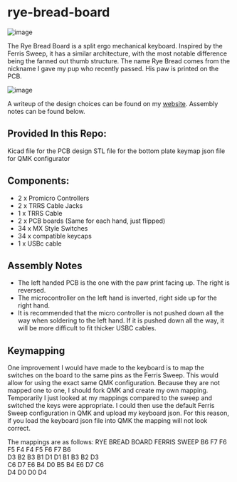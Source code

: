 # rye-bread-board
![image](https://github.com/user-attachments/assets/7f449cb1-57ff-4fca-83d4-30ec8acebabe)

The Rye Bread Board is a split ergo mechanical keyboard. Inspired by the Ferris Sweep, it has a similar architecture, with the most notable difference being the fanned out thumb structure. The name Rye Bread comes from the nickname I gave my pup who recently passed. His paw is printed on the PCB.

![image](https://github.com/user-attachments/assets/8c1fd63e-306d-4f27-ae1d-0d76c1001cc1)


A writeup of the design choices can be found on my [website](https://www.davidboland.dev/blog/custom-keyboard-build-rye-bread-board). Assembly notes can be found below.

## Provided In this Repo:
Kicad file for the PCB design
STL file for the bottom plate
keymap json file for QMK configurator

## Components:
- 2 x Promicro Controllers 
- 2 x TRRS Cable Jacks
- 1 x TRRS Cable
- 2 x PCB boards (Same for each hand, just flipped)
- 34 x MX Style Switches
- 34 x compatible keycaps
- 1 x USBc cable

## Assembly Notes
- The left handed PCB is the one with the paw print facing up. The right is reversed.
- The microcontroller on the left hand is inverted, right side up for the right hand.
- It is recommended that the micro controller is not pushed down all the way when soldering to the left hand. If it is pushed down all the way, it will be more difficult to fit thicker USBC cables.

## Keymapping
One improvement I would have made to the keyboard is to map the switches on the board to the same pins as the Ferris Sweep. This would allow for using the exact same QMK configuration. Because they are not mapped one to one, I should fork QMK and create my own mapping. Temporarily I just looked at my mappings compared to the sweep and switched the keys were appropriate. I could then use the default Ferris Sweep configuration in QMK and upload my keyboard json. For this reason, if you load the keyboard json file into QMK the mapping will not look correct.

The mappings are as follows:
RYE BREAD BOARD          FERRIS SWEEP
B6 F7 F6 F5 F4           F4 F5 F6 F7 B6  
D3 B2 B3 B1 D1           D1 B1 B3 B2 D3  
C6 D7 E6 B4 D0           B5 B4 E6 D7 C6  
         D4 D0                    D0 D4  
